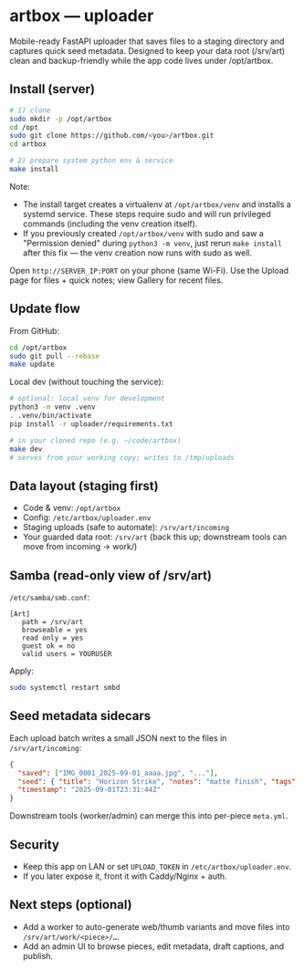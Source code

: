 # artbox — uploader

Mobile-ready FastAPI uploader that saves files to a staging directory and captures quick seed metadata. Designed to keep your data root (/srv/art) clean and backup-friendly while the app code lives under /opt/artbox.

## Install (server)

```bash
# 1) clone
sudo mkdir -p /opt/artbox
cd /opt
sudo git clone https://github.com/<you>/artbox.git
cd artbox

# 2) prepare system python env & service
make install
```

Note:
- The install target creates a virtualenv at `/opt/artbox/venv` and installs a systemd service. These steps require sudo and will run privileged commands (including the venv creation itself).
- If you previously created `/opt/artbox/venv` with sudo and saw a "Permission denied" during `python3 -m venv`, just rerun `make install` after this fix — the venv creation now runs with sudo as well.

Open `http://SERVER_IP:PORT` on your phone (same Wi-Fi).
Use the Upload page for files + quick notes; view Gallery for recent files.

## Update flow

From GitHub:

```bash
cd /opt/artbox
sudo git pull --rebase
make update
```

Local dev (without touching the service):

```bash
# optional: local venv for development
python3 -m venv .venv
. .venv/bin/activate
pip install -r uploader/requirements.txt

# in your cloned repo (e.g. ~/code/artbox)
make dev
# serves from your working copy; writes to /tmp/uploads
```

## Data layout (staging first)

- Code & venv: `/opt/artbox`
- Config: `/etc/artbox/uploader.env`
- Staging uploads (safe to automate): `/srv/art/incoming`
- Your guarded data root: `/srv/art` (back this up; downstream tools can move from incoming → work/)

## Samba (read-only view of /srv/art)

`/etc/samba/smb.conf`:

```
[Art]
   path = /srv/art
   browseable = yes
   read only = yes
   guest ok = no
   valid users = YOURUSER
```

Apply:

```bash
sudo systemctl restart smbd
```

## Seed metadata sidecars

Each upload batch writes a small JSON next to the files in `/srv/art/incoming`:

```json
{
  "saved": ["IMG_0001_2025-09-01_aaaa.jpg", "..."],
  "seed": { "title": "Horizon Strike", "notes": "matte finish", "tags": ["10x10","orange","blue"] },
  "timestamp": "2025-09-01T23:31:44Z"
}
```

Downstream tools (worker/admin) can merge this into per-piece `meta.yml`.

## Security

- Keep this app on LAN or set `UPLOAD_TOKEN` in `/etc/artbox/uploader.env`.
- If you later expose it, front it with Caddy/Nginx + auth.

## Next steps (optional)

- Add a worker to auto-generate web/thumb variants and move files into `/srv/art/work/<piece>/…`.
- Add an admin UI to browse pieces, edit metadata, draft captions, and publish.

